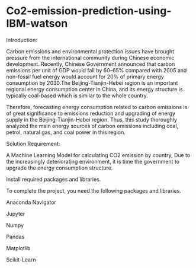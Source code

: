 # Co2-emission-prediction-using-IBM-watson
Introduction:

Carbon emissions and environmental protection issues have brought pressure from the international community during Chinese economic development. Recently, Chinese Government announced that carbon emissions per unit of GDP would fall by 60–65% compared with 2005 and non-fossil fuel energy would account for 20% of primary energy consumption by 2030.The Beijing-Tianjin-Hebei region is an important regional energy consumption center in China, and its energy structure is typically coal-based which is similar to the whole country.

Therefore, forecasting energy consumption related to carbon emissions is of great significance to emissions reduction and upgrading of energy supply in the Beijing-Tianjin-Hebei region. Thus, this study thoroughly analyzed the main energy sources of carbon emissions including coal, petrol, natural gas, and coal power in this region.

Solution Requirement:


A Machine Learning Model for calculating CO2 emission by country, Due to the increasingly deteriorating environment, it is time the government to upgrade the energy consumption structure.


Install required packages and libraries.

To complete the project, you need the following packages and libraries.

Anaconda Navigator

Jupyter

Numpy

Pandas

Matplotlib

Scikit-Learn

